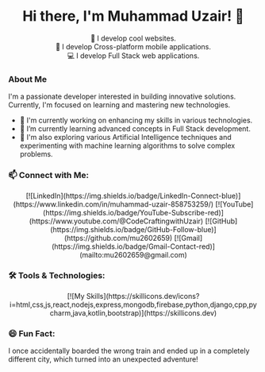 <div align="center">
  <h1>Hi there, I'm Muhammad Uzair! 👋</h1>

  🌟 I develop cool websites.<br>
  🚀 I develop Cross-platform mobile applications.<br>
  💻 I develop Full Stack web applications.
</div>

### About Me

I'm a passionate developer interested in building innovative solutions. Currently, I'm focused on learning and mastering new technologies.

- 🔭 I'm currently working on enhancing my skills in various technologies.
- 🌱 I’m currently learning advanced concepts in Full Stack development.
- 🧠 I'm also exploring various Artificial Intelligence techniques and experimenting with machine learning algorithms to solve complex problems.

### 📫 Connect with Me:

<div align="center">
  [![LinkedIn](https://img.shields.io/badge/LinkedIn-Connect-blue)](https://www.linkedin.com/in/muhammad-uzair-858753259/)
  [![YouTube](https://img.shields.io/badge/YouTube-Subscribe-red)](https://www.youtube.com/@CodeCraftingwithUzair)
  [![GitHub](https://img.shields.io/badge/GitHub-Follow-blue)](https://github.com/mu2602659)
  [![Gmail](https://img.shields.io/badge/Gmail-Contact-red)](mailto:mu2602659@gmail.com)
</div>

### 🛠️ Tools & Technologies:

<div align="center">
  [![My Skills](https://skillicons.dev/icons?i=html,css,js,react,nodejs,express,mongodb,firebase,python,django,cpp,pycharm,java,kotlin,bootstrap)](https://skillicons.dev)
</div>

### 😄 Fun Fact:

I once accidentally boarded the wrong train and ended up in a completely different city, which turned into an unexpected adventure!

<!---
mu2602659/mu2602659 is a ✨ special ✨ repository because its `README.md` (this file) appears on your GitHub profile.
You can click the Preview link to take a look at your changes.
--->
